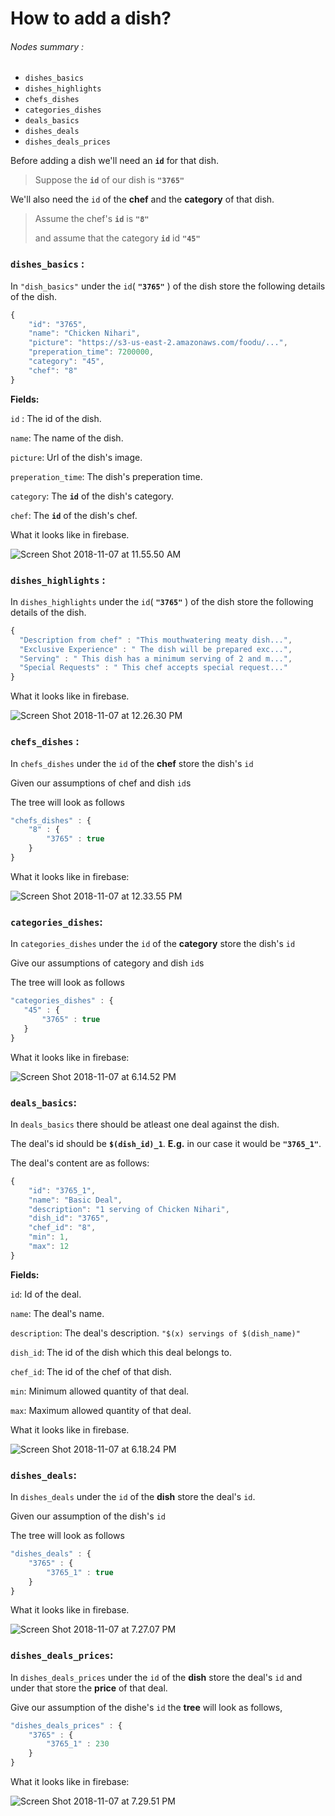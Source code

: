 # How to add a dish?

###### Nodes summary :

- `dishes_basics`
- `dishes_highlights`
- `chefs_dishes`
- `categories_dishes`
- `deals_basics`
- `dishes_deals`
- `dishes_deals_prices`



Before adding a dish we'll need an **`id`** for that dish.

> Suppose the **`id`** of our dish is **`"3765"`** 



We'll also need the `id` of the **chef** and the **category** of that dish.

> Assume the chef's **`id`** is **`"8"`**
>
> and assume that the category **`id`** id **`"45"`**



### `dishes_basics` :

In `"dish_basics"` under the `id`( **`"3765"`** ) of the dish store the following details of the dish.

```javascript
{
    "id": "3765",
    "name": "Chicken Nihari",
    "picture": "https://s3-us-east-2.amazonaws.com/foodu/...",
    "preperation_time": 7200000,
    "category": "45",
    "chef": "8"
}
```



**Fields:**

`id` : The id of the dish.

`name`: The name of the dish.

`picture`: Url of the dish's image.

`preperation_time`: The dish's preperation time.

`category`: The **`id`** of the dish's category.

`chef`: The **`id`** of the dish's chef.



What it looks like in firebase.

![Screen Shot 2018-11-07 at 11.55.50 AM](https://github.com/muddassir235/Foodu-docs/blob/master/Screen%20Shot%202018-11-07%20at%2011.55.50%20AM.png?raw=true "Screen shot")

### `dishes_highlights` :

In `dishes_highlights` under the `id`( **`"3765"`** ) of the dish store the following details of the dish.

```javascript
{
  "Description from chef" : "This mouthwatering meaty dish...",
  "Exclusive Experience" : " The dish will be prepared exc...",
  "Serving" : " This dish has a minimum serving of 2 and m...",
  "Special Requests" : " This chef accepts special request..."
}
```



What it looks like in firebase.

![Screen Shot 2018-11-07 at 12.26.30 PM](https://github.com/muddassir235/Foodu-docs/blob/master/Screen%20Shot%202018-11-07%20at%2012.26.30%20PM.png?raw=true "Highlights")



### `chefs_dishes` :

In `chefs_dishes` under the `id` of the **chef** store the dish's `id`

Given our assumptions of chef and dish `id`s 

The tree will look as follows 

```javascript
"chefs_dishes" : {
    "8" : {
        "3765" : true
    }
}
```



What it looks like in firebase:

![Screen Shot 2018-11-07 at 12.33.55 PM](https://github.com/muddassir235/Foodu-docs/blob/master/Screen%20Shot%202018-11-07%20at%206.10.19%20PM.png?raw=true "Chefs Dishes")



### `categories_dishes`:

In `categories_dishes` under the `id` of the **category** store the dish's `id`

Give our assumptions of category and dish `id`s

The tree will look as follows

 ```javascript
"categories_dishes" : {
    "45" : {
        "3765" : true
    }
}
 ```



What it looks like in firebase:

![Screen Shot 2018-11-07 at 6.14.52 PM](https://github.com/muddassir235/Foodu-docs/blob/master/Screen%20Shot%202018-11-07%20at%206.14.52%20PM.png?raw=true "Categories Dishes")



### `deals_basics`:

In `deals_basics` there should be atleast one deal against the dish.

The deal's id should be **`$(dish_id)_1`**. **E.g.** in our case it would be **`"3765_1"`**.

The deal's content are as follows:

```javascript
{
    "id": "3765_1",
    "name": "Basic Deal",
    "description": "1 serving of Chicken Nihari",
    "dish_id": "3765",
    "chef_id": "8",
    "min": 1,
    "max": 12
}
```



**Fields:**

`id`: Id of the deal.

`name`: The deal's name.

`description`: The deal's description. `"$(x) servings of $(dish_name)"`

`dish_id`: The id of the dish which this deal belongs to.

`chef_id`: The id of the chef of that dish.

`min`: Minimum allowed quantity of that deal.

`max`: Maximum allowed quantity of that deal.



What it looks like in firebase.

![Screen Shot 2018-11-07 at 6.18.24 PM](https://github.com/muddassir235/Foodu-docs/blob/master/Screen%20Shot%202018-11-07%20at%206.18.24%20PM.png?raw=true "Deals basics")



### `dishes_deals`:

In `dishes_deals` under the `id` of the **dish** store the deal's `id`.

Given our assumption of the dish's `id`

The tree will look as follows 

````javascript
"dishes_deals" : {
    "3765" : {
        "3765_1" : true
    }
}
````

What it looks like in firebase.

![Screen Shot 2018-11-07 at 7.27.07 PM](https://github.com/muddassir235/Foodu-docs/blob/master/Screen%20Shot%202018-11-07%20at%207.27.07%20PM.png?raw=true "Dish deals")



### `dishes_deals_prices`:

In `dishes_deals_prices` under the `id` of the **dish** store the deal's `id` and under that store the **price** of that deal.

Give our assumption of the dishe's `id` the **tree** will look as follows,

```javascript
"dishes_deals_prices" : {
    "3765" : {
        "3765_1" : 230
    }
}
```

What it looks like in firebase:

![Screen Shot 2018-11-07 at 7.29.51 PM](https://github.com/muddassir235/Foodu-docs/blob/master/Screen%20Shot%202018-11-07%20at%207.29.51%20PM.png?raw=true "Dish deals prices")
